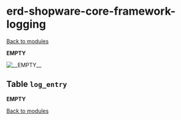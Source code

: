 # erd-shopware-core-framework-logging

[Back to modules](../10-modules.md)

**EMPTY**

![\_\_EMPTY\_\_](https://github.com/elkmod/shopware-dx/tree/0c4bd450b25734a607955d03e7f7a908abf1a386/Resources/current/60-references-internals/10-core/10-erd/dist/erd-shopware-core-framework-logging.png)

## Table `log_entry`

**EMPTY**

[Back to modules](../10-modules.md)

